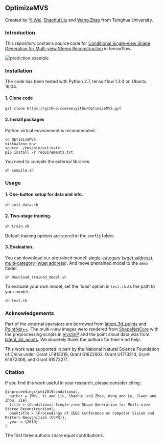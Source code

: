 ## OptimizeMVS

Created by [Yi Wei](https://github.com/weiyithu), [Shaohui Liu](http://github.com/B1ueber2y) and [Wang Zhao](https://github.com/thuzhaowang) from Tsinghua University.

### Introduction
This repository contains source code for [Conditional Single-view Shape Generation for Multi-view Stereo Reconstruction](http://b1ueber2y.me/projects/optimizeMVS/index.html) in tensorflow. 

![prediction example](http://b1ueber2y.me/projects/optimizeMVS/teaser.png)

### Installation
The code has been tested with Python 2.7, tensorflow 1.3.0 on Ubuntu 16.04.

#### 1. Clone code
```bash
git clone https://github.com/weiyithu/OptimizeMVS.git
```

#### 2. Install packages

Python virtual environment is recommended.
```
cd OptimizeMVS
virtualenv env
source ./env/bin/activate
pip install -r requirements.txt
```
You need to compile the external libraries:
```
sh compile.sh
```

### Usage

#### 1. One-button setup for data and info.
```bash 
sh init_data.sh
```
#### 2. Two-stage training. 
```bash
sh train.sh
```
Default training options are stored in the ``config`` folder.

#### 3. Evaluation. 
You can download our pretrained model: [single-category](https://drive.google.com/open?id=1UlweAWvoMGTOyvSM2_vczLHtwsysEFGw) ([wget address](https://image.moeclub.org/GoogleDrive/1UlweAWvoMGTOyvSM2_vczLHtwsysEFGw)), [multi-category](https://drive.google.com/open?id=1o8X_d9blVuerrD-dmi2n1NUaI7ZAButt) ([wget address](https://image.moeclub.org/GoogleDrive/1o8X_d9blVuerrD-dmi2n1NUaI7ZAButt)). And move pretrained model to the ``demo`` folder. 
```
sh download_trained_model.sh
```
To evaluate your own model, set the 'load' option in ``test.sh`` as the path to your model.
```bash
sh test.sh
```

### Acknowledgements
Part of the external operators are borrowed from [latent_3d_points](https://github.com/optas/latent_3d_points) and [PointNet++](https://github.com/charlesq34/pointnet2). The multi-view images were rendered from [ShapeNetCore](https://www.shapenet.org/) with the preprocessing scripts in [mvcSnP](https://github.com/shubhtuls/mvcSnP) and the point cloud data was from [latent_3d_points](https://github.com/optas/latent_3d_points). We sincerely thank the authors for their kind help.

This work was supported in part by the National Natural Science Foundation of China under Grant U1813218, Grant 61822603, Grant U1713214, Grant 61672306, and Grant 61572271.


### Citation
If you find this work useful in your research, please consider citing:

    @inproceedings{wei2019conditional,
      author = {Wei, Yi and Liu, Shaohui and Zhao, Wang and Lu, Jiwen and Zhou, Jie},
      title = {Conditional Single-view Shape Generation for Multi-view Stereo Reconstruction},
      booktitle = {Proceedings of IEEE Conference on Computer Vision and Pattern Recognition (CVPR)},
      year = {2019}
    }
The first three authors share equal contributions.
